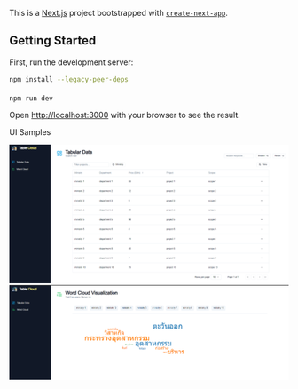 This is a [Next.js](https://nextjs.org/) project bootstrapped with [`create-next-app`](https://github.com/vercel/next.js/tree/canary/packages/create-next-app).

## Getting Started

First, run the development server:

```bash
npm install --legacy-peer-deps

npm run dev
```

Open [http://localhost:3000](http://localhost:3000) with your browser to see the result.

UI Samples

![alt table](public/Screenshot-table.png)
<br>
![alt wordcloud](public/Screenshot-wordcloud.png)